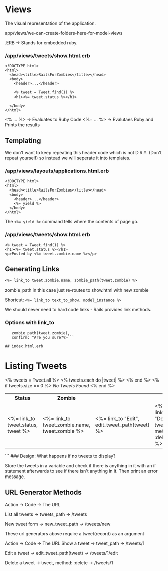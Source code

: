 # Views

The visual representation of the application.

app/views/we-can-create-folders-here-for-model-views

.ERB -> Stands for embedded ruby.

### /app/views/tweets/show.html.erb

```
<!DOCTYPE html>
<html>
  <head><title>RailsForZombies</title></head>
  <body>
    <header>...</header>
    
    <% tweet = Tweet.find(1) %>
    <h1><%= tweet.status %></h1>
    
  </body>
</html>
```
<% ... %> -> Evaluates to Ruby Code
<%= ... %> -> Evalutaes Ruby and Prints the results

## Templating

We don't want to keep repeating this header code which is not D.R.Y. (Don't
repeat yourself) so instead we will seperate it into templates.

### /app/views/layouts/applications.html.erb

```
<!DOCTYPE html>
<html>
  <head><title>RailsForZombies</title></head>
  <body>
    <header>...</header>
    <%= yield %>
  </body>
</html>
```

The ```<%= yield %>``` command tells where the contents of page go.

### /app/views/tweets/show.html.erb

```  
<% tweet = Tweet.find(1) %>
<h1><%= tweet.status %></h1>
<p>Posted by <%= tweet.zombie.name %></p>
```

## Generating Links

```<%= link_to tweet.zombie.name, zombie_path(tweet.zombie) %>```

zombie_path in this case just re-routes to show.html with new zombie

Shortcut: ```<%= link_to text_to_show, model_instance %>```

We should never need to hard code links - Rails provides link methods.

### Options with link_to

```<%= link_to tweet.zombie.name, 
   zombie_path(tweet.zombie),
   confirm: "Are you sure?%>```
   
## index.html.erb

```
<h1>Listing Tweets</h1>
<table>
  <tr>
    <th>Status</th>
    <th>Zombie</th>
  </tr>
<% tweets = Tweet.all %>
<% tweets.each do |tweet| %>
  <tr>
    <td><%= link_to tweet.status, tweet %></td>
    <td><%= link_to tweet.zombie.name, tweet.zombie %></td>
    <td><%= link_to "Edit", edit_tweet_path(tweet) %></td>
    <td><%= link_to "Destroy", tweet, method: :delete %></td>
  </tr>
<% end %>
<% if tweets.size == 0 %>
 <em>No Tweets Found</em>
<% end %>
</table>
```
### Design: What happens if no tweets to display?

Store the tweets in a variable and check if there is anything in it with an if
statement afterwards to see if there isn't anything in it. Then print an error
message.

## URL Generator Methods

Action -> Code -> The URL

List all tweets -> tweets_path -> /tweets

New tweet form -> new_tweet_path -> /tweets/new

These url generators above require a tweet(record) as an argument

Action -> Code -> The URL
Show a tweet -> tweet_path -> /tweets/1

Edit a tweet -> edit_tweet_path(tweet) -> /tweets/1/edit

Delete a tweet -> tweet, method: :delete -> /tweets/1




